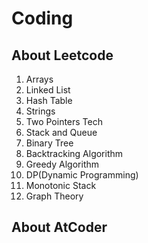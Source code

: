 # Coding

## About Leetcode

1. Arrays
2. Linked List
3. Hash Table
4. Strings
5. Two Pointers Tech
6. Stack and Queue
7. Binary Tree
8. Backtracking Algorithm
9. Greedy Algorithm
10. DP(Dynamic Programming)
11. Monotonic Stack
12. Graph Theory

## About AtCoder
